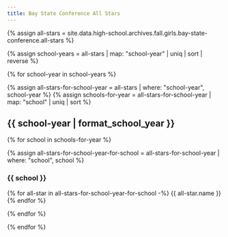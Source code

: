 ```yaml
---
title: Bay State Conference All Stars
---
```


{% assign all-stars = site.data.high-school.archives.fall.girls.bay-state-conference.all-stars %}

{% assign school-years = all-stars | map: "school-year" | uniq | sort | reverse %}

{% for school-year in school-years %}

{% assign all-stars-for-school-year = all-stars | where: "school-year", school-year %}
{% assign schools-for-year = all-stars-for-school-year | map: "school" | uniq | sort %}

## {{ school-year | format_school_year }}

{% for school in schools-for-year %}

{% assign all-stars-for-school-year-for-school = all-stars-for-school-year | where: "school", school %}

### {{ school }}

{% for all-star in all-stars-for-school-year-for-school -%}
  {{ all-star.name }} <br>
{% endfor %}

{% endfor %}

{% endfor %}
